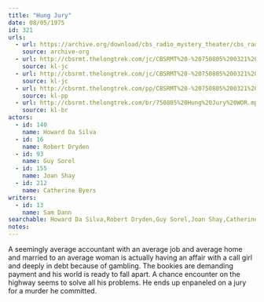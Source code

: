 ```yaml
---
title: "Hung Jury"
date: 08/05/1975
id: 321
urls: 
  - url: https://archive.org/download/cbs_radio_mystery_theater/cbs_radio_mystery_theater-0301-0350.zip/cbs_radio_mystery_theater-0301-0350%2Fcbsrmt_0321_hung_jury.mp3
    source: archive-org
  - url: http://cbsrmt.thelongtrek.com/jc/CBSRMT%20-%20750805%200321%20Hung%20Jury%20vbr%20kb2_jc.mp3
    source: kl-jc
  - url: http://cbsrmt.thelongtrek.com/jc/CBSRMT%20-%20750805%200321%20Hung%20Jury%20vbr%20kb_jc.mp3
    source: kl-jc
  - url: http://cbsrmt.thelongtrek.com/pp/CBSRMT%20-%20750805%200321%20Hung%20Jury_pp.mp3
    source: kl-pp
  - url: http://cbsrmt.thelongtrek.com/br/750805%20Hung%20Jury%20WOR.mp3
    source: kl-br
actors:  
  - id: 140
    name: Howard Da Silva  
  - id: 16
    name: Robert Dryden  
  - id: 93
    name: Guy Sorel  
  - id: 155
    name: Joan Shay  
  - id: 212
    name: Catherine Byers
writers:  
  - id: 13
    name: Sam Dann
searchable: Howard Da Silva,Robert Dryden,Guy Sorel,Joan Shay,Catherine Byers Sam Dann
notes:  
---
```

A seemingly average accountant with an average job and average home and married to an average woman is actually having an affair with a call girl and deeply in debt because of gambling. The bookies are demanding payment and his world is ready to fall apart. A chance encounter on the highway seems to solve all his problems. He ends up enpaneled on a jury for a murder he committed.